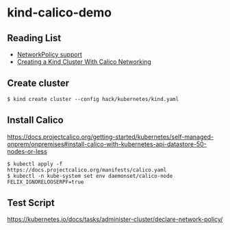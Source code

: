 # kind-calico-demo

## Reading List

- [NetworkPolicy support](https://github.com/kubernetes-sigs/kind/issues/842)
- [Creating a Kind Cluster With Calico Networking](https://alexbrand.dev/post/creating-a-kind-cluster-with-calico-networking/)


## Create cluster

```
$ kind create cluster --config hack/kubernetes/kind.yaml
```

## Install Calico

https://docs.projectcalico.org/getting-started/kubernetes/self-managed-onprem/onpremises#install-calico-with-kubernetes-api-datastore-50-nodes-or-less

```
$ kubectl apply -f https://docs.projectcalico.org/manifests/calico.yaml
$ kubectl -n kube-system set env daemonset/calico-node FELIX_IGNORELOOSERPF=true
```

## Test Script

https://kubernetes.io/docs/tasks/administer-cluster/declare-network-policy/
